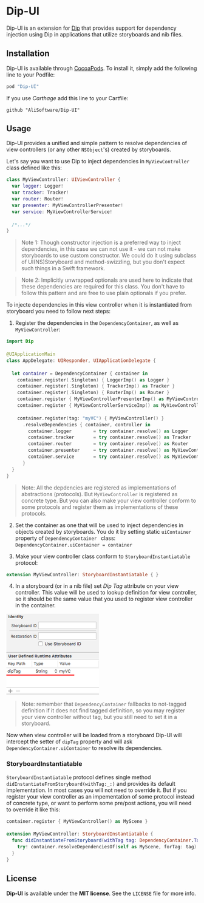 # Dip-UI

Dip-UI is an extension for [Dip](https://github.com/AliSoftware/Dip) that provides support for dependency injection using Dip in applications that utilize storyboards and nib files.

## Installation

Dip-UI is available through [CocoaPods](http://cocoapods.org). To install
it, simply add the following line to your Podfile:

```ruby
pod "Dip-UI"
```

If you use _Carthage_ add this line to your Cartfile:

```
github "AliSoftware/Dip-UI"
```

## Usage

Dip-UI provides a unified and simple pattern to resolve dependencies of view controllers (or any other `NSObject`'s) created by storyboards.

Let's say you want to use Dip to inject dependencies in `MyViewController` class defined like this:

```swift
class MyViewController: UIViewController {
  var logger: Logger!
  var tracker: Tracker!
  var router: Router!
  var presenter: MyViewControllerPresenter!
  var service: MyViewControllerService!
  
  /*...*/
}

```
> Note 1: Though constructor injection is a preferred way to inject dependencies, in this case we can not use it - we can not make storyboards to use custom constructor. We could do it using subclass of UI(NS)Storyboard and method-swizzling, but you don't expect such things in a Swift framework.   

> Note 2: Implicitly unwrapped optionals are used here to indicate that these dependencies are required for this class. You don't have to follow this pattern and are free to use plain optionals if you prefer.

To injecte dependencies in this view controller when it is instantiated from storyboard you need to follow next steps:

1. Register the dependencies in the `DependencyContainer`, as well as `MyViewController`:

```swift
import Dip

@UIApplicationMain
class AppDelegate: UIResponder, UIApplicationDelegate {

  let container = DependencyContainer { container in
    container.register(.Singleton) { LoggerImp() as Logger }
    container.register(.Singleton) { TrackerImp() as Tracker }
    container.register(.Singleton) { RouterImp() as Router }
    container.register { MyViewControllerPresenterImp() as MyViewControllerPresenter }
    container.register { MyViewControllerServiceImp() as MyViewControllerService }
    
    container.register(tag: "myVC") { MyViewController() }
      .resolveDependencies { container, controller in
        container.logger 		= try container.resolve() as Logger
        container.tracker 		= try container.resolve() as Tracker
        container.router 		= try container.resolve() as Router
        container.presenter 	= try container.resolve() as MyViewControllerPresenter
        container.service 		= try container.resolve() as MyViewControllerService
      }
  }
}
```
> Note: All the depdencies are registered as implementations of abstractions (protocols). But `MyViewController` is registered as concrete type. But you can also make your view controller conform to some protocols and register them as implementations of these protocols.

2. Set the container as one that will be used to inject dependencies in objects created by storyboards. You do it by setting static `uiContainer` property of `DependencyContainer ` class: `DependencyContainer.uiContainer = container`

3. Make your view controller class conform to `StoryboardInstantiatable` protocol:

```swift
extension MyViewController: StoryboardInstantiatable { }
```

4. In a storyboard (or in a nib file) set _Dip Tag_ attribute on your view controller. This value will be used to lookup definition for view controller, so it should be the same value that you used to register view controller in the container.

![img](adding-dip-tag-in-ib.png?raw=true)

> Note: remember that `DependencyContainer` fallbacks to not-tagged definition if it does not find tagged definition, so you may register your view controller without tag, but you still need to set it in a storyboard.


Now when view controller will be loaded from a storyboard Dip-UI will intercept the setter of `dipTag` property and will ask `DependencyContainer.uiContainer` to resolve its dependencies.

### StoryboardInstantiatable

 `StoryboardInstantiatable` protocol defines single method `didInstantiateFromStoryboard(withTag:_:)` and provides its default implementation. In most cases you will not need to override it. But if you register your view controller as an impementation of some protocol instead of concrete type, or want to perform some pre/post actions, you will need to override it like this:
 
 ```swift
 container.register { MyViewController() as MyScene }
 
 extension MyViewController: StoryboardInstantiatable {
   func didInstantiateFromStoryboard(withTag tag: DependencyContainer.Tag, container: DependencyContainer) {
     try! container.resolveDependenciesOf(self as MyScene, forTag: tag)
   }
 }
 ```
 

## License

**Dip-UI** is available under the **MIT license**. See the `LICENSE` file for more info.